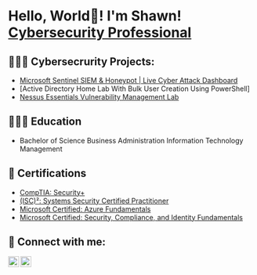 <h1>Hello, World👋! I'm Shawn! <br/><a href="[https://jonthecyberguy.tech](https://shawnthedefender.carrd.co/)"</a> Cybersecurity Professional</a> </h1>

<h2>👨🏾‍💻 Cybersecrurity Projects:</h2>
 
- [Microsoft Sentinel SIEM & Honeypot | Live Cyber Attack Dashboard](https://github.com/ShawnTheDefender/Azure-Sentinel-Honeypot-Lab)
- [Active Directory Home Lab With Bulk User Creation Using PowerShell]
- [Nessus Essentials Vulnerability Management Lab](https://github.com/ShawnTheDefender/Nessus-Vulnerability-Management)

<h2>👨🏽‍🎓 Education</h2>

- Bachelor of Science Business Administration Information Technology Management

<h2>📜 Certifications</h2>

- [CompTIA: Security+](https://www.credly.com/badges/c29388ad-626d-407c-ac99-081139268fbc/linked_in_profile)
- [(ISC)²: Systems Security Certified Practitioner](https://www.credly.com/badges/b51ff1d9-b407-44d4-b181-d96a3fc89d81/linked_in_profile)
- [Microsoft Certified: Azure Fundamentals](https://learn.microsoft.com/en-us/users/shawndavis-4626/credentials/375d4b3ae9af0935?ref=https%3A%2F%2Fwww.linkedin.com%2F)
- [Microsoft Certified: Security, Compliance, and Identity Fundamentals](https://learn.microsoft.com/en-us/users/shawndavis-4626/credentials/375d4b3ae9af0935?ref=https%3A%2F%2Fwww.linkedin.com%2F)

<h2> 🤳 Connect with me:</h2>

[<img align="left" alt="Shawn Davis | Website" width="22px" src="https://em-content.zobj.net/thumbs/160/whatsapp/326/globe-with-meridians_1f310.png" />][Website]
[<img align="left" alt="Shawn Davis | LinkedIn" width="22px" src="https://cdn.jsdelivr.net/npm/simple-icons@v3/icons/linkedin.svg" />][linkedin]

[Website]: https://shawnthedefender.carrd.co/
[linkedin]: https://www.linkedin.com/in/shawnthedefender/
